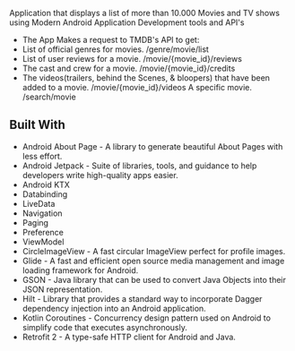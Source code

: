 Application that displays a list of more than 10.000 Movies and TV shows using Modern Android Application Development tools and API's

 - The App Makes a request to TMDB's API to get:
 - List of official genres for movies. /genre/movie/list
 - List of user reviews for a movie. /movie/{movie_id}/reviews
 - The cast and crew for a movie. /movie/{movie_id}/credits
 - The videos(trailers, behind the Scenes, & bloopers) that have been added to a movie. /movie/{movie_id}/videos
A specific movie. /search/movie

## Built With
- Android About Page - A library to generate beautiful About Pages with less effort.
- Android Jetpack - Suite of libraries, tools, and guidance to help developers write high-quality apps easier.
- Android KTX
- Databinding
- LiveData
- Navigation
- Paging
- Preference
- ViewModel
- CircleImageView - A fast circular ImageView perfect for profile images.
- Glide - A fast and efficient open source media management and image loading framework for Android.
- GSON - Java library that can be used to convert Java Objects into their JSON representation.
- Hilt - Library that provides a standard way to incorporate Dagger dependency injection into an Android application.
- Kotlin Coroutines - Concurrency design pattern used on Android to simplify code that executes asynchronously.
- Retrofit 2 - A type-safe HTTP client for Android and Java.
